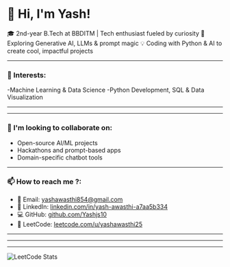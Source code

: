 # 👋 Hi, I'm Yash!

🎓 2nd-year B.Tech at BBDITM | Tech enthusiast fueled by curiosity 
🚀 Exploring Generative AI, LLMs & prompt magic
💡 Coding with Python & AI to create cool, impactful projects

---

### 👀 Interests:
-Machine Learning & Data Science
-Python Development, SQL & Data Visualization


---


---

### 🤝 I'm looking to collaborate on:
- Open-source AI/ML projects
- Hackathons and prompt-based apps
- Domain-specific chatbot tools


---

### 📫 How to reach me ?:
- 📧 Email: [yashawasthi854@gmail.com](mailto:yashawasthi854@gmail.com)
- 🔗 LinkedIn: [linkedin.com/in/yash-awasthi-a7aa5b334](https://www.linkedin.com/in/yash-awasthi-a7aa5b334/)
- 💻 GitHub: [github.com/Yashjs10](https://github.com/Yashjs10)
- 🧠 LeetCode: [leetcode.com/u/yashawasthi25](https://leetcode.com/u/yashawasthi25)

---


---


---

![LeetCode Stats](https://leetcard.jacoblin.cool/yashawasthi25?theme=dark&font=Baloo&ext=heatmap)
